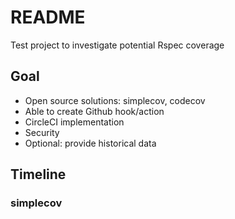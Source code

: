 # README

Test project to investigate potential Rspec coverage

## Goal
- Open source solutions: simplecov, codecov
- Able to create Github hook/action
- CircleCI implementation
- Security
- Optional: provide historical data

## Timeline
### simplecov

